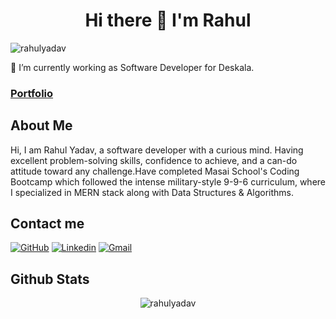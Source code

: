 <h1 align="center" >Hi there 👋 I'm Rahul </h1>
<p align="left"> <img src="https://komarev.com/ghpvc/?username=rahulyadav96" alt="rahulyadav" /> </p>
🌱 I’m currently working as Software Developer for Deskala.
<br />
<h3><a href="https://rahulyadav-portfolio.netlify.app/" target="_blank">Portfolio</a></h3>
<h2>About Me </h2>
<p>Hi, I am Rahul Yadav, a software developer with a curious mind. Having excellent problem-solving skills, confidence to achieve, and a can-do attitude toward any challenge.Have completed Masai School's Coding Bootcamp which followed the intense military-style 9-9-6 curriculum, where I specialized in MERN stack along with Data Structures & Algorithms.</p>

## Contact me
[![GitHub](https://img.shields.io/badge/-Github-000?style=flat&logo=Github&logoColor=white)](https://github.com/rahulyadav96/)
[![Linkedin](https://img.shields.io/badge/-LinkedIn-blue?style=flat&logo=Linkedin&logoColor=white)](http://linkedin.com/in/rahulyadav96/)
[![Gmail](https://img.shields.io/badge/-Gmail-c14438?style=flat&logo=Gmail&logoColor=white)](mailto:mrahul.yadav96@gmail.com)

<h2>Github Stats</h2>
<p align="center"> <img src="https://github-readme-stats.vercel.app/api?username=rahulyadav96&show_icons=true&theme=dark" alt="rahulyadav" /> 

<!--
**rahulyadav96/rahulyadav96** is a ✨ _special_ ✨ repository because its `README.md` (this file) appears on your GitHub profile.

Here are some ideas to get you started:

- 🔭 I’m currently working on ...
- 🌱 I’m currently learning ...
- 👯 I’m looking to collaborate on ...
- 🤔 I’m looking for help with ...
- 💬 Ask me about ...
- 📫 How to reach me: ...
- 😄 Pronouns: ...
- ⚡ Fun fact: ...
-->

